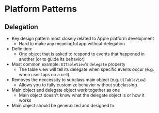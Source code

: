 # Platform Patterns

## Delegation
* Key design pattern most closely related to Apple platform development
  * Hard to make any meaningful app without delegation
* Definition:
  * One object that is asked to respond to events that happened in another (or to guide its behavior)
* Most common example: `UITableView`'s `delegate` property
  * The table view will tell its delegate when specific events occur (e.g. when user taps on a cell)
* Removes the neccessity to subclass main object (e.g. `UITableView`)
  * Allows you to fully customize behavior without subclassing
* Main object and delegate object work together as one
  * Main object doesn't know what the delegate object is or how it works
* Main object should be generalized and designed to 

